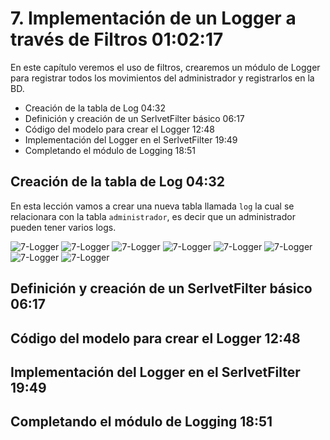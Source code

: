 # 7. Implementación de un Logger a través de Filtros 01:02:17

En este capítulo veremos el uso de filtros, crearemos un módulo de Logger para registrar todos los movimientos del administrador y registrarlos en la BD. 

* Creación de la tabla de Log 04:32
* Definición y creación de un SerlvetFilter básico 06:17
* Código del modelo para crear el Logger 12:48
* Implementación del Logger en el SerlvetFilter 19:49
* Completando el módulo de Logging 18:51

## Creación de la tabla de Log 04:32

En esta lección vamos a crear una nueva tabla llamada `log` la cual se relacionara con la tabla `administrador`, es decir que un administrador pueden tener varios logs.

![7-Logger](images/7-tabla-log.png)
![7-Logger](images/7-tabla-log-2.png)
![7-Logger](images/7-tabla-log-3.png)
![7-Logger](images/7-tabla-log-4.png)
![7-Logger](images/7-tabla-log-5.png)
![7-Logger](images/7-tabla-log-6.png)
![7-Logger](images/7-tabla-log-7.png)
![7-Logger](images/7-tabla-log-8.png)

## Definición y creación de un SerlvetFilter básico 06:17
## Código del modelo para crear el Logger 12:48
## Implementación del Logger en el SerlvetFilter 19:49
## Completando el módulo de Logging 18:51
